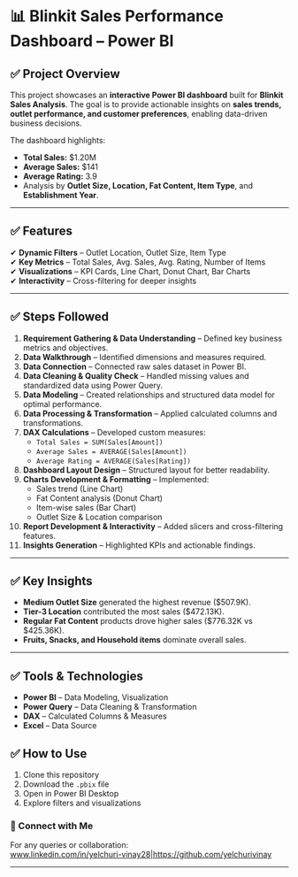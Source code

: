 # 📊 Blinkit Sales Performance Dashboard – Power BI

## ✅ Project Overview  
This project showcases an **interactive Power BI dashboard** built for **Blinkit Sales Analysis**. The goal is to provide actionable insights on **sales trends, outlet performance, and customer preferences**, enabling data-driven business decisions.

The dashboard highlights:
- **Total Sales:** $1.20M
- **Average Sales:** $141
- **Average Rating:** 3.9
- Analysis by **Outlet Size, Location, Fat Content, Item Type**, and **Establishment Year**.

---

## ✅ Features  
✔ **Dynamic Filters** – Outlet Location, Outlet Size, Item Type  
✔ **Key Metrics** – Total Sales, Avg. Sales, Avg. Rating, Number of Items  
✔ **Visualizations** – KPI Cards, Line Chart, Donut Chart, Bar Charts  
✔ **Interactivity** – Cross-filtering for deeper insights  

---

## ✅ Steps Followed  
1. **Requirement Gathering & Data Understanding** – Defined key business metrics and objectives.  
2. **Data Walkthrough** – Identified dimensions and measures required.  
3. **Data Connection** – Connected raw sales dataset in Power BI.  
4. **Data Cleaning & Quality Check** – Handled missing values and standardized data using Power Query.  
5. **Data Modeling** – Created relationships and structured data model for optimal performance.  
6. **Data Processing & Transformation** – Applied calculated columns and transformations.  
7. **DAX Calculations** – Developed custom measures:
    - `Total Sales = SUM(Sales[Amount])`
    - `Average Sales = AVERAGE(Sales[Amount])`
    - `Average Rating = AVERAGE(Sales[Rating])`
8. **Dashboard Layout Design** – Structured layout for better readability.  
9. **Charts Development & Formatting** – Implemented:
    - Sales trend (Line Chart)
    - Fat Content analysis (Donut Chart)
    - Item-wise sales (Bar Chart)
    - Outlet Size & Location comparison  
10. **Report Development & Interactivity** – Added slicers and cross-filtering features.  
11. **Insights Generation** – Highlighted KPIs and actionable findings.  

---

## ✅ Key Insights  
- **Medium Outlet Size** generated the highest revenue ($507.9K).  
- **Tier-3 Location** contributed the most sales ($472.13K).  
- **Regular Fat Content** products drove higher sales ($776.32K vs $425.36K).  
- **Fruits, Snacks, and Household items** dominate overall sales.  

---

## ✅ Tools & Technologies  
- **Power BI** – Data Modeling, Visualization  
- **Power Query** – Data Cleaning & Transformation  
- **DAX** – Calculated Columns & Measures  
- **Excel** – Data Source  


## ✅ How to Use  
1. Clone this repository  
2. Download the `.pbix` file  
3. Open in Power BI Desktop  
4. Explore filters and visualizations  



### 🔗 Connect with Me  
For any queries or collaboration:  
www.linkedin.com/in/yelchuri-vinay28|https://github.com/yelchurivinay

---

